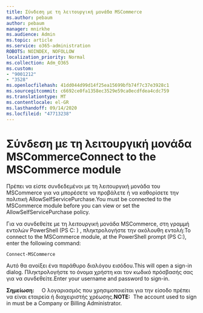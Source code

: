 ```yaml
---
title: Σύνδεση με τη λειτουργική μονάδα MSCommerce
ms.author: pebaum
author: pebaum
manager: mnirkhe
ms.audience: Admin
ms.topic: article
ms.service: o365-administration
ROBOTS: NOINDEX, NOFOLLOW
localization_priority: Normal
ms.collection: Adm_O365
ms.custom:
- "9001212"
- "3528"
ms.openlocfilehash: 41dd044d99d14f25ea15699bfb74f7c37e3928c1
ms.sourcegitcommit: c6692ce0fa1358ec3529e59ca0ecdfdea4cdc759
ms.translationtype: MT
ms.contentlocale: el-GR
ms.lasthandoff: 09/14/2020
ms.locfileid: "47713238"
---
```

# <a name="connect-to-the-mscommerce-module"></a><span data-ttu-id="f76d2-102">Σύνδεση με τη λειτουργική μονάδα MSCommerce</span><span class="sxs-lookup"><span data-stu-id="f76d2-102">Connect to the MSCommerce module</span></span>

<span data-ttu-id="f76d2-103">Πρέπει να είστε συνδεδεμένοι με τη λειτουργική μονάδα του MSCommerce για να μπορέσετε να προβάλετε ή να καθορίσετε την πολιτική AllowSelfServicePurchase.</span><span class="sxs-lookup"><span data-stu-id="f76d2-103">You must be connected to the MSCommerce module before you can view or set the AllowSelfServicePurchase policy.</span></span>  

<span data-ttu-id="f76d2-104">Για να συνδεθείτε με τη λειτουργική μονάδα MSCommerce, στη γραμμή εντολών PowerShell (PS C: \) , πληκτρολογήστε την ακόλουθη εντολή:</span><span class="sxs-lookup"><span data-stu-id="f76d2-104">To connect to the MSCommerce module, at the PowerShell prompt (PS C:\), enter the following command:</span></span>

`Connect-MSCommerce`

<span data-ttu-id="f76d2-105">Αυτό θα ανοίξει ένα παράθυρο διαλόγου εισόδου.</span><span class="sxs-lookup"><span data-stu-id="f76d2-105">This will open a sign-in dialog.</span></span> <span data-ttu-id="f76d2-106">Πληκτρολογήστε το όνομα χρήστη και τον κωδικό πρόσβασής σας για να συνδεθείτε.</span><span class="sxs-lookup"><span data-stu-id="f76d2-106">Enter your username and password to sign-in.</span></span>

<span data-ttu-id="f76d2-107">**Σημείωση:** &nbsp; &nbsp; Ο λογαριασμός που χρησιμοποιείται για την είσοδο πρέπει να είναι εταιρεία ή διαχειριστής χρέωσης.</span><span class="sxs-lookup"><span data-stu-id="f76d2-107">**NOTE:**&nbsp;&nbsp;The account used to sign in must be a Company or Billing Administrator.</span></span>
